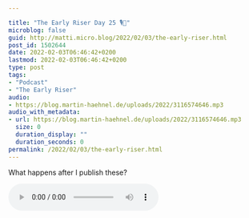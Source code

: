 ```yaml
---

title: "The Early Riser Day 25 🎙🌅"
microblog: false
guid: http://matti.micro.blog/2022/02/03/the-early-riser.html
post_id: 1502644
date: 2022-02-03T06:46:42+0200
lastmod: 2022-02-03T06:46:42+0200
type: post
tags:
- "Podcast"
- "The Early Riser"
audio:
- https://blog.martin-haehnel.de/uploads/2022/3116574646.mp3
audio_with_metadata:
- url: https://blog.martin-haehnel.de/uploads/2022/3116574646.mp3
  size: 0
  duration_display: ""
  duration_seconds: 0
permalink: /2022/02/03/the-early-riser.html
---
```

What happens after I publish these?

<audio controls="controls" src="https://blog.martin-haehnel.de/uploads/2022/3116574646.mp3" preload="metadata" />
